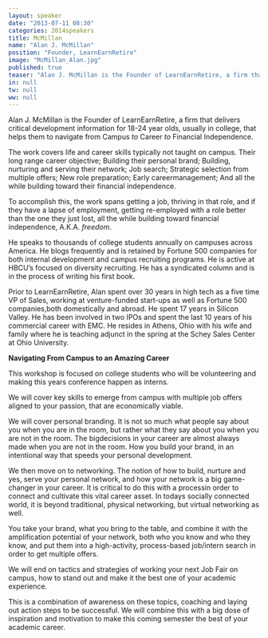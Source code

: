 ```yaml
---
layout: speaker
date: "2013-07-11 08:30"
categories: 2014speakers
title: McMillan
name: "Alan J. McMillan"
position: "Founder, LearnEarnRetire"
image: "McMillan_Alan.jpg"
published: true
teaser: "Alan J. McMillan is the Founder of LearnEarnRetire, a firm that delivers critical development information for 18-24 year olds, usually in college"
in: null
tw: null
ww: null
---
```

Alan J. McMillan is the Founder of LearnEarnRetire, a firm that delivers critical development information for 18-24 year olds, usually in college, that helps them to navigate from Campus _to_ Career _to_ Financial Independence.

The work covers life and career skills typically not taught on campus. Their long range career objective; Building their personal brand; Building, nurturing and serving their network; Job search; Strategic selection from multiple offers; New role preparation; Early careermanagement; And all the while building toward their financial independence.

To accomplish this, the work spans getting a job, thriving in that role, and if they have a lapse of employment, getting re-employed with a role better than the one they just lost, all the while building toward financial independence, A.K.A. _freedom_.

He speaks to thousands of college students annually on campuses across America. He blogs frequently and is retained by Fortune 500 companies for both internal development and campus recruiting programs.  He is active at HBCU’s focused on diversity recruiting.  He has a syndicated column and is in the process of writing his first book.

Prior to LearnEarnRetire, Alan spent over 30 years in high tech as a five time VP of Sales, working at venture-funded start-ups as well as Fortune 500 companies,both domestically and abroad. He spent 17 years in Silicon Valley. He has been involved in two IPOs and spent the last 10 years of his commercial career with EMC.  He resides in Athens, Ohio with his wife and family where he is teaching adjunct in the spring at the Schey Sales Center at Ohio University.

**Navigating From Campus to an Amazing Career**

This workshop is focused on college students who will be volunteering and making this years conference happen as interns.

We will cover key skills to emerge from campus with multiple job offers aligned to your passion, that are economically viable.  

We will cover personal branding. It is not so much what people say about you when you are in the room, but rather what they say about you when you are not in the room. The bigdecisions in your career are almost always made when you are not in the room.  How you build your brand, in an intentional way that speeds your personal development.

We then move on to networking. The notion of how to build, nurture and yes, serve your personal network, and how your network is a big game-changer in your career. It is critical to do this with a processin order to connect and cultivate this vital career asset. In todays socially connected world, it is beyond traditional, physical networking, but virtual networking as well.

You take your brand, what you bring to the table, and combine it with the amplification potential of your network, both who you know and who they know, and put them into a high-activity, process-based job/intern search in order to get multiple offers.

We will end on tactics and strategies of working your next Job Fair on campus, how to stand out and make it the best one of your academic experience. 

This is a combination of awareness on these topics, coaching and laying out action steps to be successful. We will combine this with a big dose of inspiration and motivation to make this coming semester the best of your academic career.